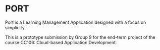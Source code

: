 # PORT
Port is a Learning Management Application designed with a focus on simplicity.

This is a prototype submission by Group 9 for the end-term project of the course CC106: Cloud-based Application Development.
